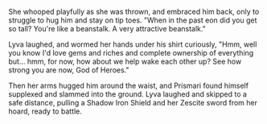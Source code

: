 She whooped playfully as she was thrown, and embraced him back, only to struggle to hug him and stay on tip toes. "When in the past eon did you get so tall? You're like a beanstalk. A very attractive beanstalk."     

Lyva laughed, and wormed her hands under his shirt curiously, "Hmm, well you know I'd love gems and riches and complete ownership of everything but... hmm, for now, how about we help wake each other up? See how strong you are now, God of Heroes."    

Then her arms hugged him around the waist, and Prismari found himself supplexed and slammed into the ground. Lyva laughed and skipped to a safe distance, pulling a Shadow Iron Shield and her Zescite sword from her hoard, ready to battle.
